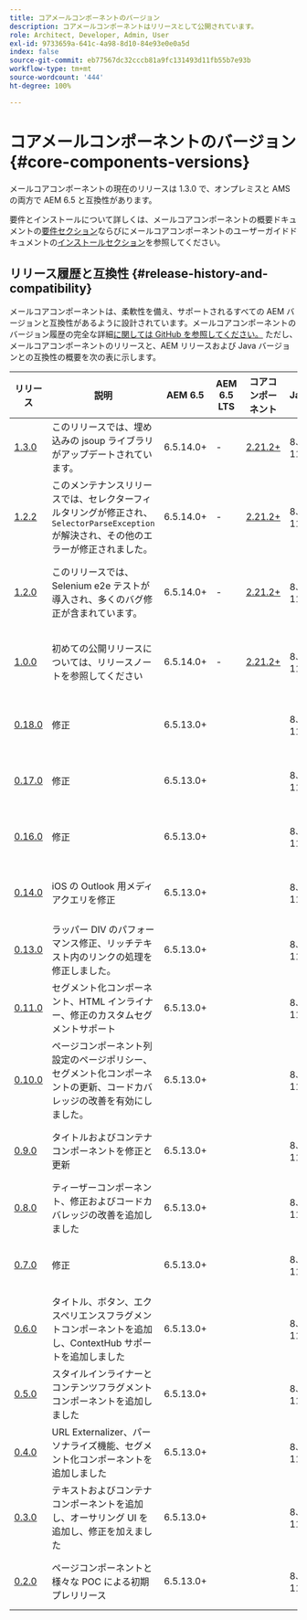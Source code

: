 ```yaml
---
title: コアメールコンポーネントのバージョン
description: コアメールコンポーネントはリリースとして公開されています。
role: Architect, Developer, Admin, User
exl-id: 9733659a-641c-4a98-8d10-84e93e0e0a5d
index: false
source-git-commit: eb77567dc32cccb81a9fc131493d11fb55b7e93b
workflow-type: tm+mt
source-wordcount: '444'
ht-degree: 100%

---
```



# コアメールコンポーネントのバージョン {#core-components-versions}

メールコアコンポーネントの現在のリリースは 1.3.0 で、オンプレミスと AMS の両方で AEM 6.5 と互換性があります。

要件とインストールについて詳しくは、メールコアコンポーネントの概要ドキュメントの[要件セクション](/help/email/introduction.md#requirements)ならびにメールコアコンポーネントのユーザーガイドドキュメントの[インストールセクション](/help/email/using.md#installing-the-email-core-components)を参照してください。

## リリース履歴と互換性 {#release-history-and-compatibility}

メールコアコンポーネントは、柔軟性を備え、サポートされるすべての AEM バージョンと互換性があるように設計されています。メールコアコンポーネントのバージョン履歴の完全な詳細[に関しては GitHub を参照してください。](https://github.com/adobe/aem-core-email-components/releases) ただし、メールコアコンポーネントのリリースと、AEM リリースおよび Java バージョンとの互換性の概要を次の表に示します。

| リリース | 説明 | AEM 6.5 | AEM 6.5 LTS | コアコンポーネント | Java | リリース日 |
|---|---|---|---|---|---|---|
| [1.3.0](https://github.com/adobe/aem-core-email-components/releases/tag/core.email.components.reactor-1.3.0) | このリリースでは、埋め込みの jsoup ライブラリがアップデートされています。 | 6.5.14.0+ | - | [2.21.2+](/help/versions.md) | 8、11 | 2024年6月28日（PT） |
| [1.2.2](https://github.com/adobe/aem-core-email-components/releases/tag/core.email.components.reactor-1.2.2) | このメンテナンスリリースでは、セレクターフィルタリングが修正され、`SelectorParseException` が解決され、その他のエラーが修正されました。 | 6.5.14.0+ | - | [2.21.2+](/help/versions.md) | 8、11 | 2023年5月24日（PT） |
| [1.2.0](https://github.com/adobe/aem-core-email-components/releases/tag/core.email.components.reactor-1.2.0) | このリリースでは、Selenium e2e テストが導入され、多くのバグ修正が含まれています。 | 6.5.14.0+ | - | [2.21.2+](/help/versions.md) | 8、11 | 2022年11月29日（PT） |
| [1.0.0](https://github.com/adobe/aem-core-email-components/releases/tag/core.email.components.reactor-1.0.0) | 初めての公開リリースについては、リリースノートを参照してください | 6.5.14.0+ | - | [2.21.2+](/help/versions.md) | 8、11 | 2022年11月29日（PT） |
| [0.18.0](https://github.com/adobe/aem-core-email-components/releases/tag/v0.18.0) | 修正 | 6.5.13.0+ |  |  | 8、11 | 2022年9月30日（PT） |
| [0.17.0](https://github.com/adobe/aem-core-email-components/releases/tag/v0.17.0) | 修正 | 6.5.13.0+ |  |  | 8、11 | 2022年9月27日（PT） |
| [0.16.0](https://github.com/adobe/aem-core-email-components/releases/tag/v0.16.0) | 修正 | 6.5.13.0+ |  |  | 8、11 | 2022年9月14日（PT） |
| [0.14.0](https://github.com/adobe/aem-core-email-components/releases/tag/v0.14.0) | iOS の Outlook 用メディアクエリを修正 | 6.5.13.0+ |  |  | 8、11 | 2022年8月8日（PT） |
| [0.13.0](https://github.com/adobe/aem-core-email-components/releases/tag/v0.13.0) | ラッパー DIV のパフォーマンス修正、リッチテキスト内のリンクの処理を修正しました。 | 6.5.13.0+ |  |  | 8、11 | 2022年7月27日（PT） |
| [0.11.0](https://github.com/adobe/aem-core-email-components/releases/tag/v0.11.0) | セグメント化コンポーネント、HTML インライナー、修正のカスタムセグメントサポート | 6.5.13.0+ |  |  | 8、11 | 2022年7月6日（PT） |
| [0.10.0](https://github.com/adobe/aem-core-email-components/releases/tag/v0.10.0) | ページコンポーネント列設定のページポリシー、セグメント化コンポーネントの更新、コードカバレッジの改善を有効にしました。 | 6.5.13.0+ |  |  | 8、11 | 2022年6月15日（PT） |
| [0.9.0](https://github.com/adobe/aem-core-email-components/releases/tag/v0.9.0) | タイトルおよびコンテナコンポーネントを修正と更新 | 6.5.13.0+ |  |  | 8、11 | 2022年6月1日（PT） |
| [0.8.0](https://github.com/adobe/aem-core-email-components/releases/tag/v0.8.0) | ティーザーコンポーネント、修正およびコードカバレッジの改善を追加しました | 6.5.13.0+ |  |  | 8、11 | 2022年5月19日（PT） |
| [0.7.0](https://github.com/adobe/aem-core-email-components/releases/tag/v0.7.0) | 修正 | 6.5.13.0+ |  |  | 8、11 | 2022年5月4日（PT） |
| [0.6.0](https://github.com/adobe/aem-core-email-components/releases/tag/v0.6.0) | タイトル、ボタン、エクスペリエンスフラグメントコンポーネントを追加し、ContextHub サポートを追加しました | 6.5.13.0+ |  |  | 8、11 | 2022年4月20日（PT） |
| [0.5.0](https://github.com/adobe/aem-core-email-components/releases/tag/v0.5.0) | スタイルインライナーとコンテンツフラグメントコンポーネントを追加しました | 6.5.13.0+ |  |  | 8、11 | 2022年4月7日（PT） |
| [0.4.0](https://github.com/adobe/aem-core-email-components/releases/tag/v0.4.0) | URL Externalizer、パーソナライズ機能、セグメント化コンポーネントを追加しました | 6.5.13.0+ |  |  | 8、11 | 2022年3月23日（PT） |
| [0.3.0](https://github.com/adobe/aem-core-email-components/releases/tag/v0.3.0) | テキストおよびコンテナコンポーネントを追加し、オーサリング UI を追加し、修正を加えました | 6.5.13.0+ |  |  | 8、11 | 2022年3月9日（PT） |
| [0.2.0](https://github.com/adobe/aem-core-email-components/releases/tag/v0.2.0) | ページコンポーネントと様々な POC による初期プレリリース | 6.5.13.0+ |  |  | 8、11 | 2022年2月24日（PT） |
